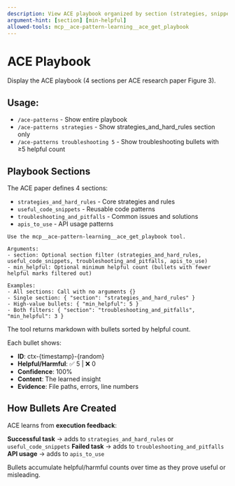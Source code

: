 ```yaml
---
description: View ACE playbook organized by section (strategies, snippets, troubleshooting, APIs)
argument-hint: [section] [min-helpful]
allowed-tools: mcp__ace-pattern-learning__ace_get_playbook
---
```


# ACE Playbook

Display the ACE playbook (4 sections per ACE research paper Figure 3).

## Usage:
- `/ace-patterns` - Show entire playbook
- `/ace-patterns strategies` - Show strategies_and_hard_rules section only
- `/ace-patterns troubleshooting 5` - Show troubleshooting bullets with ≥5 helpful count

## Playbook Sections

The ACE paper defines 4 sections:
- `strategies_and_hard_rules` - Core strategies and rules
- `useful_code_snippets` - Reusable code patterns
- `troubleshooting_and_pitfalls` - Common issues and solutions
- `apis_to_use` - API usage patterns

```
Use the mcp__ace-pattern-learning__ace_get_playbook tool.

Arguments:
- section: Optional section filter (strategies_and_hard_rules, useful_code_snippets, troubleshooting_and_pitfalls, apis_to_use)
- min_helpful: Optional minimum helpful count (bullets with fewer helpful marks filtered out)

Examples:
- All sections: Call with no arguments {}
- Single section: { "section": "strategies_and_hard_rules" }
- High-value bullets: { "min_helpful": 5 }
- Both filters: { "section": "troubleshooting_and_pitfalls", "min_helpful": 3 }
```

The tool returns markdown with bullets sorted by helpful count.

Each bullet shows:
- **ID**: ctx-{timestamp}-{random}
- **Helpful/Harmful**: ✅ 5 | ❌ 0
- **Confidence**: 100%
- **Content**: The learned insight
- **Evidence**: File paths, errors, line numbers

## How Bullets Are Created

ACE learns from **execution feedback**:

**Successful task** → adds to `strategies_and_hard_rules` or `useful_code_snippets`
**Failed task** → adds to `troubleshooting_and_pitfalls`
**API usage** → adds to `apis_to_use`

Bullets accumulate helpful/harmful counts over time as they prove useful or misleading.
